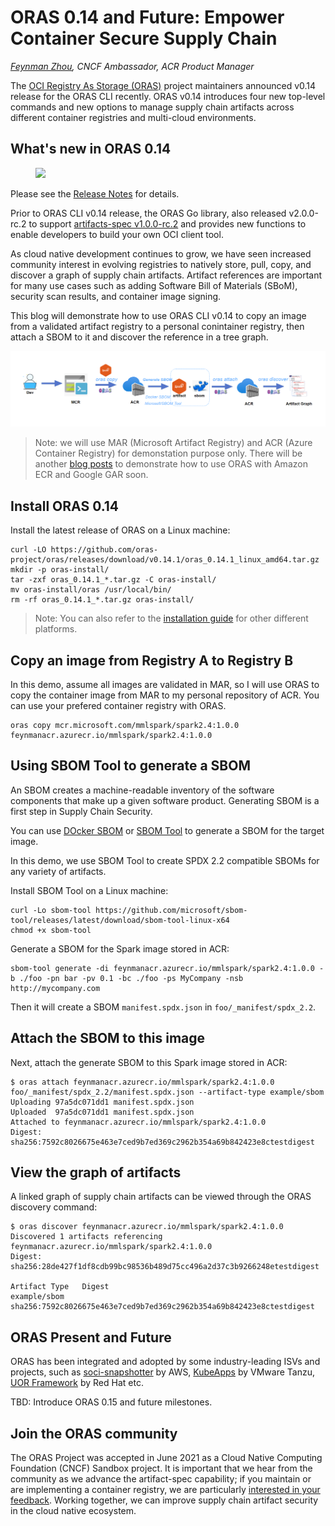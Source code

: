 # ORAS 0.14 and Future: Empower Container Secure Supply Chain

_[Feynman Zhou](https://twitter.com/FeynmanZhou), CNCF Ambassador, ACR Product Manager_

The [OCI Registry As Storage (ORAS)](https://oras.land/) project maintainers announced v0.14 release for the ORAS CLI recently. ORAS v0.14 introduces four new top-level commands and new options to manage supply chain artifacts across different container registries and multi-cloud environments. 

## What's new in ORAS 0.14

<figure>
  <img src="/blog/oras-0.14-and-future/carbon.svg" />
</figure>


Please see the [Release Notes](https://github.com/oras-project/oras/releases/tag/v0.14.0) for details.

Prior to ORAS CLI v0.14 release, the ORAS Go library, also released v2.0.0-rc.2 to support [artifacts-spec v1.0.0-rc.2](https://github.com/oras-project/artifacts-spec/releases/tag/v1.0.0-rc.2) and provides new functions to enable developers to build your own OCI client tool.

As cloud native development continues to grow, we have seen increased community interest in evolving registries to natively store, pull, copy, and discover a graph of supply chain artifacts. Artifact references are important for many use cases such as adding Software Bill of Materials (SBoM), security scan results, and container image signing. 

This blog will demonstrate how to use ORAS CLI v0.14 to copy an image from a validated artifact registry to a personal conintainer registry, then attach a SBOM to it and discover the reference in a tree graph. 

![ORAS workflow](oras-0.14-and-future/Screenshot_1.png)

> Note: we will use MAR (Microsoft Artifact Registry) and ACR (Azure Container Registry) for demonstation purpose only. There will be another [blog posts](https://github.com/oras-project/oras-www/issues/54) to demonstrate how to use ORAS with Amazon ECR and Google GAR soon. 

## Install ORAS 0.14

Install the latest release of ORAS on a Linux machine:

```
curl -LO https://github.com/oras-project/oras/releases/download/v0.14.1/oras_0.14.1_linux_amd64.tar.gz
mkdir -p oras-install/
tar -zxf oras_0.14.1_*.tar.gz -C oras-install/
mv oras-install/oras /usr/local/bin/
rm -rf oras_0.14.1_*.tar.gz oras-install/
```

> Note: You can also refer to the [installation guide](https://oras.land/cli/) for other different platforms.

## Copy an image from Registry A to Registry B

In this demo, assume all images are validated in MAR, so I will use ORAS to copy the container image from MAR to my personal repository of ACR. You can use your prefered container registry with ORAS.

```
oras copy mcr.microsoft.com/mmlspark/spark2.4:1.0.0 feynmanacr.azurecr.io/mmlspark/spark2.4:1.0.0
```

## Using SBOM Tool to generate a SBOM

An SBOM creates a machine-readable inventory of the software components that make up a given software product. Generating SBOM is a first step in Supply Chain Security. 

You can use [DOcker SBOM](https://docs.docker.com/engine/sbom/) or [SBOM Tool](https://github.com/microsoft/sbom-tool) to generate a SBOM for the target image.

In this demo, we use SBOM Tool to create SPDX 2.2 compatible SBOMs for any variety of artifacts. 

Install SBOM Tool on a Linux machine:

```
curl -Lo sbom-tool https://github.com/microsoft/sbom-tool/releases/latest/download/sbom-tool-linux-x64
chmod +x sbom-tool
```

Generate a SBOM for the Spark image stored in ACR:

```
sbom-tool generate -di feynmanacr.azurecr.io/mmlspark/spark2.4:1.0.0 -b ./foo -pn bar -pv 0.1 -bc ./foo -ps MyCompany -nsb http://mycompany.com
```

Then it will create a SBOM `manifest.spdx.json` in `foo/_manifest/spdx_2.2`.

## Attach the SBOM to this image

Next, attach the generate SBOM to this Spark image stored in ACR:

```
$ oras attach feynmanacr.azurecr.io/mmlspark/spark2.4:1.0.0 foo/_manifest/spdx_2.2/manifest.spdx.json --artifact-type example/sbom
Uploading 97a5dc071dd1 manifest.spdx.json
Uploaded  97a5dc071dd1 manifest.spdx.json
Attached to feynmanacr.azurecr.io/mmlspark/spark2.4:1.0.0
Digest: sha256:7592c8026675e463e7ced9b7ed369c2962b354a69b842423e8ctestdigest
```

## View the graph of artifacts

A linked graph of supply chain artifacts can be viewed through the ORAS discovery command:

```
$ oras discover feynmanacr.azurecr.io/mmlspark/spark2.4:1.0.0
Discovered 1 artifacts referencing feynmanacr.azurecr.io/mmlspark/spark2.4:1.0.0
Digest: sha256:28de427f1df8cdb99bc98536b489d75cc496a2d37c3b9266248etestdigest

Artifact Type   Digest
example/sbom    sha256:7592c8026675e463e7ced9b7ed369c2962b354a69b842423e8ctestdigest
```

## ORAS Present and Future

ORAS has been integrated and adopted by some industry-leading ISVs and projects, such as [soci-snapshotter](https://github.com/awslabs/soci-snapshotter) by AWS, [KubeApps](https://github.com/vmware-tanzu/kubeapps) by VMware Tanzu, [UOR Framework](https://universalreference.io/) by Red Hat etc. 

TBD: Introduce ORAS 0.15 and future milestones.

## Join the ORAS community
 
The ORAS Project was accepted in June 2021 as a Cloud Native Computing Foundation (CNCF) Sandbox project. It is important that we hear from the community as we advance the artifact-spec capability; if you maintain or are implementing a container registry, we are particularly [interested in your feedback](https://github.com/oras-project/artifacts-spec#community). Working together, we can improve supply chain artifact security in the cloud native ecosystem. 
